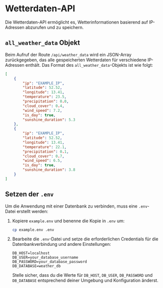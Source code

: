 # Wetterdaten-API

Die Wetterdaten-API ermöglicht es, Wetterinformationen basierend auf IP-Adressen abzurufen und zu speichern.

## `all_weather_data` Objekt

Beim Aufruf der Route `/api/weather_data` wird ein JSON-Array zurückgegeben, das alle gespeicherten Wetterdaten für verschiedene IP-Adressen enthält. Das Format des `all_weather_data`-Objekts ist wie folgt:

```json
[
    {
        "ip": "EXAMPLE_IP",
        "latitude": 52.52,
        "longitude": 13.41,
        "temperature": 23.5,
        "precipitation": 0.0,
        "cloud_cover": 0.4,
        "wind_speed": 7.2,
        "is_day": true,
        "sunshine_duration": 5.3
    },
    {
        "ip": "EXAMPLE_IP",
        "latitude": 52.52,
        "longitude": 13.41,
        "temperature": 22.1,
        "precipitation": 0.1,
        "cloud_cover": 0.7,
        "wind_speed": 6.5,
        "is_day": true,
        "sunshine_duration": 3.8
    }
]
```

## Setzen der `.env`

Um die Anwendung mit einer Datenbank zu verbinden, muss eine `.env`-Datei erstellt werden:

1. Kopiere `example.env` und benenne die Kopie in `.env` um:

    ```bash
    cp example.env .env
    ```

2. Bearbeite die `.env`-Datei und setze die erforderlichen Credentials für die Datenbankverbindung und andere Einstellungen:

    ```dotenv
    DB_HOST=localhost
    DB_USER=your_database_username
    DB_PASSWORD=your_database_password
    DB_DATABASE=weather_db
    ```

    Stelle sicher, dass du die Werte für `DB_HOST`, `DB_USER`, `DB_PASSWORD` und `DB_DATABASE` entsprechend deiner Umgebung und Konfiguration änderst.
